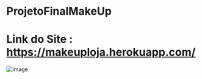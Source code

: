 # ProjetoFinalMakeUp

# Link do Site : https://makeuploja.herokuapp.com/

![image](https://user-images.githubusercontent.com/87835966/169374690-70312fd2-6b2d-44bf-b5d4-cdeab780aaff.png)
